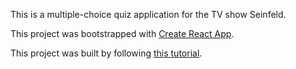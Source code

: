 This is a multiple-choice quiz application for the TV show Seinfeld.

This project was bootstrapped with [Create React App](https://github.com/facebookincubator/create-react-app).

This project was built by following [this tutorial](https://mitchgavan.com/react-quiz/).